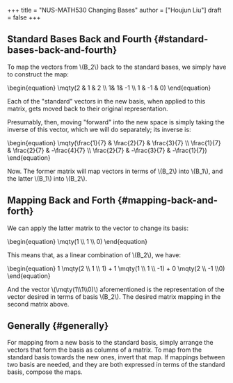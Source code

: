 +++
title = "NUS-MATH530 Changing Bases"
author = ["Houjun Liu"]
draft = false
+++

## Standard Bases Back and Fourth {#standard-bases-back-and-fourth}

To map the vectors from \\(B\_2\\) back to the standard bases, we simply have to construct the map:

\begin{equation}
\mqty(2 & 1 & 2 \\\ 1& 1& -1 \\\ 1 & -1 & 0)
\end{equation}

Each of the "standard" vectors in the new basis, when applied to this matrix, gets moved back to their original representation.

Presumably, then, moving "forward" into the new space is simply taking the inverse of this vector, which we will do separately; its inverse is:

\begin{equation}
\mqty(\frac{1}{7} & \frac{2}{7} & \frac{3}{7} \\\ \frac{1}{7} & \frac{2}{7} & -\frac{4}{7} \\\ \frac{2}{7} & -\frac{3}{7} & -\frac{1}{7})
\end{equation}

Now. The former matrix will map vectors in terms of \\(B\_2\\) into \\(B\_1\\), and the latter \\(B\_1\\) into \\(B\_2\\).


## Mapping Back and Forth {#mapping-back-and-forth}

We can apply the latter matrix to the vector to change its basis:

\begin{equation}
\mqty(1 \\\ 1 \\\ 0)
\end{equation}

This means that, as a linear combination of \\(B\_2\\), we have:

\begin{equation}
1 \mqty(2 \\\ 1 \\\ 1) + 1 \mqty(1 \\\ 1 \\\ -1) + 0 \mqty(2 \\\ -1 \\\0)
\end{equation}

And the vector \\(\mqty(1\\\1\\\0)\\) aforementioned is the representation of the vector desired in terms of basis \\(B\_2\\). The desired matrix mapping in the second matrix above.


## Generally {#generally}

For mapping from a new basis to the standard basis, simply arrange the vectors that form the basis as columns of a matrix. To map from the standard basis towards the new ones, invert that map. If mappings between two basis are needed, and they are both expressed in terms of the standard basis, compose the maps.